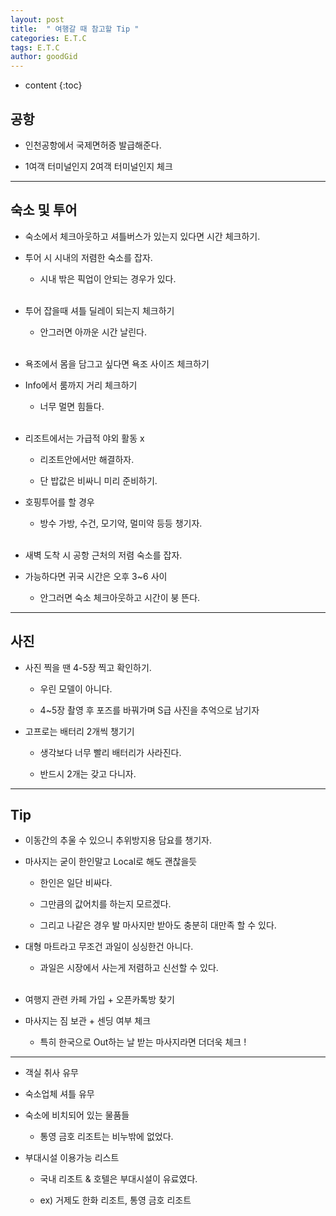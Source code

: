 ```yaml
---
layout: post
title:  " 여행갈 때 참고할 Tip "
categories: E.T.C
tags: E.T.C
author: goodGid
---
```

* content
{:toc}

## 공항

* 인천공항에서 국제면허증 발급해준다.

* 1여객 터미널인지 2여객 터미널인지 체크







---


## 숙소 및 투어

* 숙소에서 체크아웃하고 셔틀버스가 있는지 있다면 시간 체크하기.

* 투어 시 시내의 저렴한 숙소를 잡자.

    - 시내 밖은 픽업이 안되는 경우가 있다.
    
    <br>

* 투어 잡을때 셔틀 딜레이 되는지 체크하기 

    - 안그러면 아까운 시간 날린다.

    <br>

* 욕조에서 몸을 담그고 싶다면 욕조 사이즈 체크하기

* Info에서 룸까지 거리 체크하기

    -  너무 멀면 힘들다.
    
    <br>

* 리조트에서는 가급적 야외 활동 x

    - 리조트안에서만 해결하자.

    - 단 밥값은 비싸니 미리 준비하기.

* 호핑투어를 할 경우

    - 방수 가방, 수건, 모기약, 멀미약 등등 챙기자.

    <br>

* 새벽 도착 시 공항 근처의 저렴 숙소를 잡자.

* 가능하다면 귀국 시간은 오후 3~6 사이

    - 안그러면 숙소 체크아웃하고 시간이 붕 뜬다.


---


## 사진

* 사진 찍을 땐 4-5장 찍고 확인하기.

    - 우린 모델이 아니다. 

    - 4~5장 촬영 후 포즈를 바꿔가며 S급 사진을 추억으로 남기자

* 고프로는 배터리 2개씩 챙기기

    - 생각보다 너무 빨리 배터리가 사라진다.

    - 반드시 2개는 갖고 다니자.

---


## Tip

* 이동간의 추울 수 있으니 추위방지용 담요를 챙기자.

* 마사지는 굳이 한인말고 Local로 해도 괜찮을듯

    - 한인은 일단 비싸다.

    - 그만큼의 값어치를 하는지 모르겠다.

    - 그리고 나같은 경우 발 마사지만 받아도 충분히 대만족 할 수 있다. 

* 대형 마트라고 무조건 과일이 싱싱한건 아니다.

    - 과일은 시장에서 사는게 저렴하고 신선할 수 있다.

    <br>

* 여행지 관련 카페 가입 + 오픈카톡방 찾기

* 마사지는 짐 보관 + 센딩 여부 체크

    - 특히 한국으로 Out하는 날 받는 마사지라면 더더욱 체크 !


---


* 객실 취사 유무

* 숙소업체 셔틀 유무

* 숙소에 비치되어 있는 물품들

    - 통영 금호 리조트는 비누밖에 없었다.

* 부대시설 이용가능 리스트

    - 국내 리조트 & 호텔은 부대시설이 유료였다.

    - ex) 거제도 한화 리조트, 통영 금호 리조트